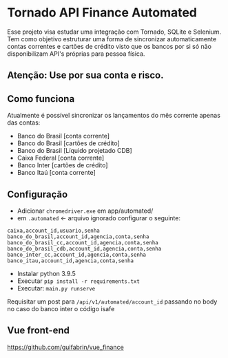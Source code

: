 # Tornado API Finance Automated
Esse projeto visa estudar uma integração com Tornado, SQLite e Selenium.
Tem como objetivo estruturar uma forma de sincronizar automaticamente contas
correntes e cartões de crédito visto que os bancos por si só não disponibilizam
API's próprias para pessoa física.

## Atenção: Use por sua conta e risco.

## Como funciona
Atualmente é possível sincronizar os lançamentos do mês corrente apenas das contas:
- Banco do Brasil [conta corrente]
- Banco do Brasil [cartões de crédito]
- Banco do Brasil [Líquido projetado CDB]
- Caixa Federal [conta corrente]
- Banco Inter [cartões de crédito]
- Banco Itaú [conta corrente]

## Configuração
- Adicionar `chromedriver.exe` em app/automated/
- em `.automated` <- arquivo ignorado configurar o seguinte:
```buildoutcfg
caixa,account_id,usuario,senha
banco_do_brasil,account_id,agencia,conta,senha
banco_do_brasil_cc,account_id,agencia,conta,senha
banco_do_brasil_cdb,account_id,agencia,conta,senha
banco_inter_cc,account_id,agencia,conta,senha
banco_itau,account_id,agencia,conta,senha
```
- Instalar python 3.9.5
- Executar `pip install -r requirements.txt`
- Executar: `main.py runserve`

Requisitar um post para `/api/v1/automated/account_id` passando no body no caso do banco inter o código isafe

## Vue front-end
https://github.com/guifabrin/vue_finance